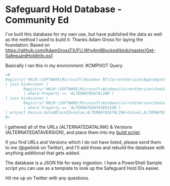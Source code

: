 # Safeguard Hold Database - Community Ed

I've built this database for my own use, but have published the data as well as the method I used to build it.  Thanks Adam Gross for laying the foundation:
Based on https://github.com/AdamGrossTX/FU.WhyAmIBlocked/blob/master/Get-SafeguardHoldInfo.ps1 

Basically I ran this in my environment:
#CMPIVOT Query

``` powershell
<#
Registry('HKLM:\SOFTWARE\Microsoft\Windows NT\CurrentVersion\AppCompatFlags\TargetVersionUpgradeExperienceIndicators\*') | where Property == 'GatedBlockId' and Value != '' and Value != 'None'
| join kind=inner (
		Registry('HKLM:\SOFTWARE\Microsoft\Windows\CurrentVersion\OneSettings\compat\appraiser\*') 
		| where Property == 'ALTERNATEDATALINK')
| join kind=inner (
		Registry('HKLM:\SOFTWARE\Microsoft\Windows\CurrentVersion\OneSettings\compat\appraiser\*') 
		| where Property == 'ALTERNATEDATAVERSION')
| project Device,GatedBlockID=Value,ALTERNATEDATALINK=Value1,ALTERNATEDATAVERSION=Value2
#>
```
I gathered all of the URLs (ALTERNATEDATALINK) & Versions (ALTERNATEDATAVERSION), and place them into my [build script](https://github.com/gwblok/garytown/blob/master/Feature-Updates/SafeGuardHolds/Get-SafeGuardHoldData.ps1).

If you find URLs and Versions which I do not have listed, please send them to me (@gwblok on Twitter), and I'll add those and rebuild the database with anything additional that gets added.


The database is a JSON file for easy ingestion.  I have a PowerShell Sample script you can use as a template to look up the Safeguard Hold IDs easier.


Hit me up on Twitter with any questions.
